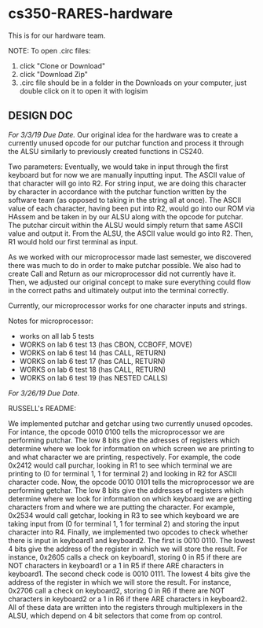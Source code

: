 # cs350-RARES-hardware
This is for our hardware team.

NOTE: To open .circ files:
1. click "Clone or Download"
2. click "Download Zip"
3. .circ file should be in a folder in the Downloads on your computer, just double click on it to open it with logisim

## DESIGN DOC

*For 3/3/19 Due Date.*
Our original idea for the hardware was to create a currently unused opcode for our putchar function and process it through the ALSU similarly to previously created functions in CS240. 

Two parameters: 
Eventually, we would take in input through the first keyboard but for now we are manually inputting input. The ASCII value of that character will go into R2. For string input, we are doing this character by character in accordance with the putchar function written by the software team (as opposed to taking in the string all at once). The ASCII value of each character, having been put into R2, would go into our ROM via HAssem and be taken in by our ALSU along with the opcode for putchar. The putchar circuit within the ALSU would simply return that same ASCII value and output it. From the ALSU, the ASCII value would go into R2. Then, R1 would hold our first terminal as input. 

As we worked with our microprocessor made last semester, we discovered there was much to do in order to make putchar possible. We also had to create Call and Return as our microprocessor did not currently have it. Then, we adjusted our original concept to make sure everything could flow in the correct paths and ultimately output into the terminal correctly. 

Currently, our microprocessor works for one character inputs and strings.

Notes for microprocessor:
- works on all lab 5 tests
- WORKS on lab 6 test 13 (has CBON, CCBOFF, MOVE) 
- WORKS on lab 6 test 14 (has CALL, RETURN)
- WORKS on lab 6 test 17 (has CALL, RETURN)
- WORKS on lab 6 test 18 (has CALL, RETURN)
- WORKS on lab 6 test 19 (has NESTED CALLS)

*For 3/26/19 Due Date.*

RUSSELL's README:

We implemented putchar and getchar using two currently unused opcodes. For intance, the opcode 0010 0100 tells the microprocessor we are performing putchar. The low 8 bits give the adresses of registers which determine where we look for information on which screen we are printing to and what character we are printing, respectively. For example, the code 0x2412 would call purchar, looking in R1 to see which terminal we are printing to (0 for terminal 1, 1 for terminal 2) and looking in R2 for ASCII character code. Now, the opcode 0010 0101 tells the microprocessor we are performing getchar. The low 8 bits give the addresses of registers which determine where we look for information on which keyboard we are getting characters from and where we are putting the character. For example, 0x2534 would call getchar, looking in R3 to see which keyboard we are taking input from (0 for terminal 1, 1 for terminal 2) and storing the input character into R4. Finally, we implemented two opcodes to check whether there is input in keyboard1 and keyboard2. The first is 0010 0110. The lowest 4 bits give the address of the register in which we will store the result. For instance, 0x2605 calls a check on keyboard1, storing 0 in R5 if there are NOT characters in keyboard1 or a 1 in R5 if there ARE characters in keyboard1. The second check code is 0010 0111. The lowest 4 bits give the address of the register in which we will store the result. For instance, 0x2706 call a check on keyboard2, storing 0 in R6 if there are NOT characters in keyboard2 or a 1 in R6 if there ARE characters in keyboard2. All of these data are written into the registers through multiplexers in the ALSU, which depend on 4 bit selectors that come from op control.
